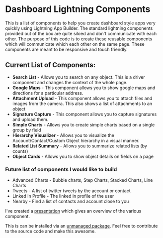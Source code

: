 # Dashboard Lightning Components

This is a list of components to help you create dashboard style apps very quickly using Lightning App Builder. The standard lightning components provided out of the box are quite siloed and don't communicate with each other. The purpose of this code is to create these reusable components which will communicate which each other on the same page. These components are meant to be responsive and touch friendly.

## Current List of Components:

 * **Search List** - Allows you to search on any object. This is a driver component and changes the context of the whole page.
 * **Google Maps** - This component allows you to show google maps and directions for a particular address.
 * **Attachment Upload** - This component allows you to attach files and images from the camera. This also shows a list of attachments to an object
 * **Signature Capture** - This component allows you to capture signatures and upload them.
 * **Simple Charts** - Allows you to create simple charts based on a single group by field
 * **Hierarchy Visualizer** - Allows you to visualize the Account/Contact/Custom Object hierarchy in a visual manner.
 * **Related List Summary** - Allows you to summarize related lists (by counts)
 * **Object Cards** - Allows you to show object details on fields on a page

### Future list of components I would like to build

* Advanced Charts - Bubble charts, Step Charts, Stacked Charts, Line Charts
* Tweets - A list of twitter tweets by the account or contact
* Linked In Profile - The linked in profile of the user
* Nearby - Find a list of contacts and account close to you

I've created a [presentation](http://patnaikshekhar.github.io/DashboardLightningComponents) which gives an overview of the various component.

This is can be installed via an [unmanaged package](https://login.salesforce.com/packaging/installPackage.apexp?p0=04t240000009fF0). Feel free to contribute to the source code and make this awesome.